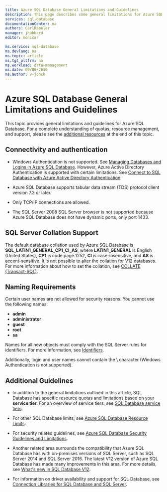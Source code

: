 ```yaml
---
title: Azure SQL Database General Limitations and Guidelines
description: This page describes some general limitations for Azure SQL Database as well as areas of interoperability and support.
services: sql-database
documentationCenter: na
authors: CarlRabeler
manager: jhubbard
editor: monicar

ms.service: sql-database
ms.devlang: na
ms.topic: article
ms.tgt_pltfrm: na
ms.workload: data-management
ms.date: 09/06/2016
ms.author: v-johch
---
```


# Azure SQL Database General Limitations and Guidelines

This topic provides general limitations and guidelines for Azure SQL Database. For a complete understanding of quotas, resource management, and support, please see the [additional resources](#additional-guidelines) at the end of this topic.

## Connectivity and authentication

  - Windows Authentication is not supported. See [Managing Databases and Logins in Azure SQL Database](./sql-database-manage-logins.md). However, Azure Active Directory Authentication is supported with certain limitations. See [Connect to SQL Database with Azure Active Directory Authentication](./sql-database-aad-authentication.md).

  - Azure SQL Database supports tabular data stream (TDS) protocol client version 7.3 or later.

  - Only TCP/IP connections are allowed.

  - The SQL Server 2008 SQL Server browser is not supported because Azure SQL Database does not have dynamic ports, only port 1433.


## SQL Server Collation Support

The default database collation used by Azure SQL Database is **SQL_LATIN1_GENERAL_CP1_CI_AS**, where **LATIN1_GENERAL** is English (United States), **CP1** is code page 1252, **CI** is case-insensitive, and **AS** is accent-sensitive. It is not possible to alter the collation for V12 databases. For more information about how to set the collation, see [COLLATE (Transact-SQL)](https://msdn.microsoft.com/zh-cn/library/ms184391.aspx).

## Naming Requirements

Certain user names are not allowed for security reasons. You cannot use the following names:

 - **admin**
 - **administrator**
 - **guest**
 - **root**
 - **sa**

Names for all new objects must comply with the SQL Server rules for identifiers. For more information, see [Identifiers](https://msdn.microsoft.com/zh-cn/library/ms175874.aspx).

Additionally, login and user names cannot contain the \ character (Windows Authentication is not supported).

## Additional Guidelines

- In addition to the general limitations outlined in this article, SQL Database has specific resource quotas and limitations based on your **service tier**. For an overview of service tiers, see [SQL Database service tiers](./sql-database-service-tiers.md).

- For other SQL Database limits, see [Azure SQL Database Resource Limits](./sql-database-resource-limits.md).

- For security related guidelines, see [Azure SQL Database Security Guidelines and Limitations](./sql-database-security-guidelines.md).

- Another related area surrounds the compatibility that Azure SQL Database has with on-premises versions of SQL Server, such as SQL Server 2014 and SQL Server 2016. The latest V12 version of Azure SQL Database has made many improvements in this area. For more details, see [What's new in SQL Database V12](./sql-database-v12-whats-new.md).

- For information on driver availability and support for SQL Database, see [Connection Libraries for SQL Database and SQL Server](./sql-database-libraries.md).